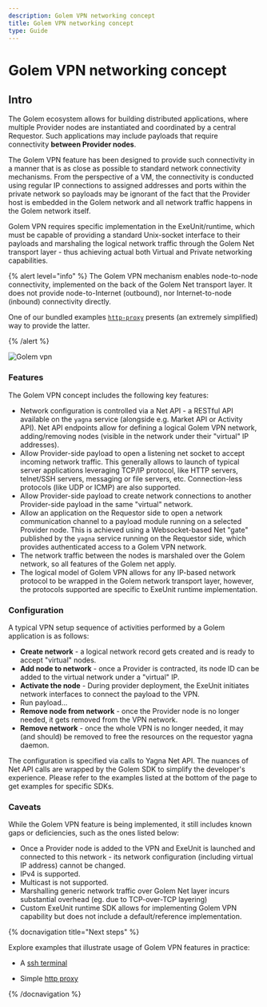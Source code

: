 ```yaml
---
description: Golem VPN networking concept
title: Golem VPN networking concept
type: Guide
---
```


# Golem VPN networking concept

## Intro

The Golem ecosystem allows for building distributed applications, where multiple Provider nodes are instantiated and coordinated by a central Requestor. Such applications may include payloads that require connectivity **between Provider nodes**.

The Golem VPN feature has been designed to provide such connectivity in a manner that is as close as possible to standard network connectivity mechanisms. From the perspective of a VM, the connectivity is conducted using regular IP connections to assigned addresses and ports within the private network so payloads may be ignorant of the fact that the Provider host is embedded in the Golem network and all network traffic happens in the Golem network itself.

Golem VPN requires specific implementation in the ExeUnit/runtime, which must be capable of providing a standard Unix-socket interface to their payloads and marshaling the logical network traffic through the Golem Net transport layer - thus achieving actual both Virtual and Private networking capabilities.

{% alert level="info" %}
The Golem VPN mechanism enables node-to-node connectivity, implemented on the back of the Golem Net transport layer. It does not provide node-to-Internet (outbound), nor Internet-to-node (inbound) connectivity directly.

One of our bundled examples [`http-proxy`](/docs/creators/python/tutorials/service-example-3-vpn-simple-http-proxy) presents (an extremely simplified) way to provide the latter.

{% /alert %}

![Golem vpn](/golem-vpn.png)

### Features

The Golem VPN concept includes the following key features:

- Network configuration is controlled via a Net API - a RESTful API available on the `yagna` service (alongside e.g. Market API or Activity API). Net API endpoints allow for defining a logical Golem VPN network, adding/removing nodes (visible in the network under their "virtual" IP addresses).
- Allow Provider-side payload to open a listening net socket to accept incoming network traffic. This generally allows to launch of typical server applications leveraging TCP/IP protocol, like HTTP servers, telnet/SSH servers, messaging or file servers, etc. Connection-less protocols (like UDP or ICMP) are also supported.
- Allow Provider-side payload to create network connections to another Provider-side payload in the same "virtual" network.
- Allow an application on the Requestor side to open a network communication channel to a payload module running on a selected Provider node. This is achieved using a Websocket-based Net "gate" published by the `yagna` service running on the Requestor side, which provides authenticated access to a Golem VPN network.
- The network traffic between the nodes is marshaled over the Golem network, so all features of the Golem net apply.
- The logical model of Golem VPN allows for any IP-based network protocol to be wrapped in the Golem network transport layer, however, the protocols supported are specific to ExeUnit runtime implementation.

### Configuration

A typical VPN setup sequence of activities performed by a Golem application is as follows:

- **Create network** - a logical network record gets created and is ready to accept "virtual" nodes.
- **Add node to network** - once a Provider is contracted, its node ID can be added to the virtual network under a "virtual" IP.
- **Activate the node** - During provider deployment, the ExeUnit initiates network interfaces to connect the payload to the VPN.
- Run payload...
- **Remove node from network** - once the Provider node is no longer needed, it gets removed from the VPN network.
- **Remove network** - once the whole VPN is no longer needed, it may (and should) be removed to free the resources on the requestor yagna daemon.

The configuration is specified via calls to Yagna Net API. The nuances of Net API calls are wrapped by the Golem SDK to simplify the developer's experience. Please refer to the examples listed at the bottom of the page to get examples for specific SDKs.

### Caveats

While the Golem VPN feature is being implemented, it still includes known gaps or deficiencies, such as the ones listed below:

- Once a Provider node is added to the VPN and ExeUnit is launched and connected to this network - its network configuration (including virtual IP address) cannot be changed.
- IPv4 is supported.
- Multicast is not supported.
- Marshalling generic network traffic over Golem Net layer incurs substantial overhead (eg. due to TCP-over-TCP layering)
- Custom ExeUnit runtime SDK allows for implementing Golem VPN capability but does not include a default/reference implementation.

{% docnavigation title="Next steps" %}

Explore examples that illustrate usage of Golem VPN features in practice:

- A [ssh terminal](/docs/creators/python/tutorials/service-example-2-vpn-ssh-terminal)

- Simple [http proxy](/docs/creators/python/tutorials/service-example-3-vpn-simple-http-proxy)

{% /docnavigation %}
